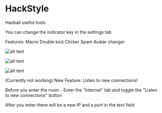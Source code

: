 # HackStyle
Haxball useful tools

You can change the indicator key in the settings tab

Features:
Macro
Double kick
Clicker
Spam
Avatar changer


![alt text](https://user-images.githubusercontent.com/37410028/59344982-dcd19e00-8d17-11e9-8666-6bdf263a99d6.png)

![alt text](https://user-images.githubusercontent.com/37410028/59344961-d2af9f80-8d17-11e9-9f01-773e3d05671a.png)

![alt text](https://user-images.githubusercontent.com/37410028/56759603-00f61180-67a2-11e9-9b24-5b472ac5e74b.png)


(Currently not working) New Feature:
Listen to new connections!

Before you enter the room - Enter the "Internet" tab and toggle the "Listen to new connections" button

After you enter there will be a new IP and a port in the text field
